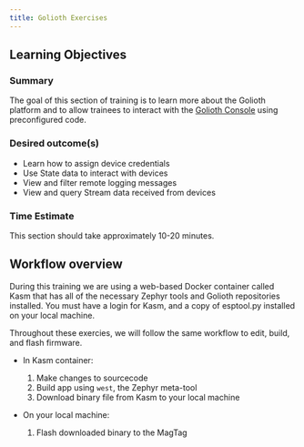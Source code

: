 ```yaml
---
title: Golioth Exercises
---
```

## Learning Objectives

### Summary
The goal of this section of training is to learn more about the Golioth platform and to allow trainees to interact with the [Golioth Console](https://console.golioth.io) using preconfigured code. 

### Desired outcome(s)
* Learn how to assign device credentials
* Use State data to interact with devices
* View and filter remote logging messages
* View and query Stream data received from devices

### Time Estimate
This section should take approximately 10-20 minutes.

## Workflow overview

During this training we are using a web-based Docker container called Kasm that
has all of the necessary Zephyr tools and Golioth repositories installed. You
must have a login for Kasm, and a copy of esptool.py installed on your local
machine.

Throughout these exercies, we will follow the same workflow to edit, build, and
flash firmware.

* In Kasm container:

    1. Make changes to sourcecode
    2. Build app using `west`, the Zephyr meta-tool
    3. Download binary file from Kasm to your local machine

* On your local machine:

    1. Flash downloaded binary to the MagTag

